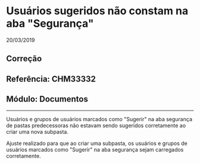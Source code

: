 # Usuários sugeridos não constam na aba "Segurança"
20/03/2019
## Correção
## Referência: CHM33332
## Módulo: Documentos
***

Usuários e grupos de usuários marcados como "Sugerir" na aba segurança de pastas predecessoras não estavam sendo sugeridos corretamente ao criar uma nova subpasta.

Ajuste realizado para que ao criar uma subpasta, os usuários e grupos de usuários marcados como "Sugerir" na aba segurança sejam carregados corretamente.